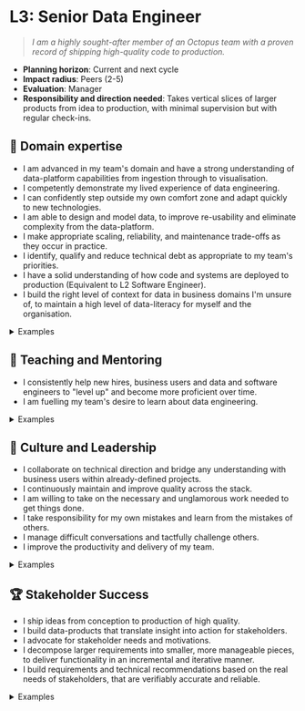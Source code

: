 # L3: Senior Data Engineer

> _I am a highly sought-after member of an Octopus team with a proven record of shipping high-quality code to production._

- **Planning horizon**: Current and next cycle
- **Impact radius**: Peers (2-5)
- **Evaluation**: Manager
- **Responsibility and direction needed**: Takes vertical slices of larger products from idea to production, with minimal supervision but with regular check-ins.

## 🦉 Domain expertise

- I am advanced in my team's domain and have a strong understanding of data-platform capabilities from ingestion through to visualisation.
- I competently demonstrate my lived experience of data engineering.
- I can confidently step outside my own comfort zone and adapt quickly to new technologies.
- I am able to design and model data, to improve re-usability and eliminate complexity from the data-platform.
- I make appropriate scaling, reliability, and maintenance trade-offs as they occur in practice.
- I identify, qualify and reduce technical debt as appropriate to my team's priorities.
- I have a solid understanding of how code and systems are deployed to production (Equivalent to L2 Software Engineer).
- I build the right level of context for data in business domains I'm unsure of, to maintain a high level of data-literacy for myself and the organisation.

<details>
<summary>Examples</summary>

- I mapped out the entity relationship of a few business concepts, designed and built appropriate data-models.
- I set up or maintained an automated integration and delivery pipeline.
- I determined the technical direction within a brown-field project.
- I made pragmatic decisions in order to ship a product.
- People asked me for my opinion when making technical decisions because I had a proven track record of making wise choices.

</details>

## 🌱 Teaching and Mentoring

- I consistently help new hires, business users and data and software engineers to "level up" and become more proficient over time.
- I am fuelling my team's desire to learn about data engineering.

<details>
<summary>Examples</summary>

- I assisted a person who made a QRF request to self-serve so they can manage their own needs when it comes to data.
- I was buddy to a new team member and helped them navigate our systems and culture.
- I shared useful videos/blogs/papers that helped people understand more about data and analytics.
- I saw an opportunity to train others and my peers on an aspect of the data platform, I ran a knowledge sharing session.


</details>

## 🧭 Culture and Leadership

- I collaborate on technical direction and bridge any understanding with business users within already-defined projects.
- I continuously maintain and improve quality across the stack.
- I am willing to take on the necessary and unglamorous work needed to get things done.
- I take responsibility for my own mistakes and learn from the mistakes of others.
- I manage difficult conversations and tactfully challenge others.
- I improve the productivity and delivery of my team.

<details>
<summary>Examples</summary>

- I performed regular interviews for _data-engineering_ candidates, and provided detailed and useful feedback.
- I took on a significant share of unplanned work and other "housekeeping" tasks.
- I put more technical concepts (e.g. data-models) into clear business language to facilitate the business outcomes and requirements expected for a project.
- I spotted a contentious issue that could have gone badly and facilitated everyone toward a decision that resolved the situation.
- I took on a task in a greenfield area that required me to design a new component/system/feature, I organized/led others to a succesful outcome.
- I recognised a problem early and got in to fix it even though it wasn't my fault.
- I wrote a clear and concise proposal that persuaded the team to act on my idea.

</details>

## 🏆 Stakeholder Success

- I ship ideas from conception to production of high quality.
- I build data-products that translate insight into action for stakeholders.
- I advocate for stakeholder needs and motivations.
- I decompose larger requirements into smaller, more manageable pieces, to deliver functionality in an incremental and iterative manner.
- I build requirements and technical recommendations based on the real needs of stakeholders, that are verifiably accurate and reliable.

<details>
<summary>Examples</summary>

- I led a shaped pitch from idea to production
- I gave an early access version to our stakeholders to get feedback during development, and acted on that feedback.
- I helped unblock the delivery pipeline to make sure we could verify the expected behaviour of the changes we made to production.
- I analyzed data to make technical and scope decisions during project planning and rollout.
- I gave our stakeholder a suitable time for when an issue would be resolved, once confirming it wasn't urgent / suitable workarounds existed.


</details>
